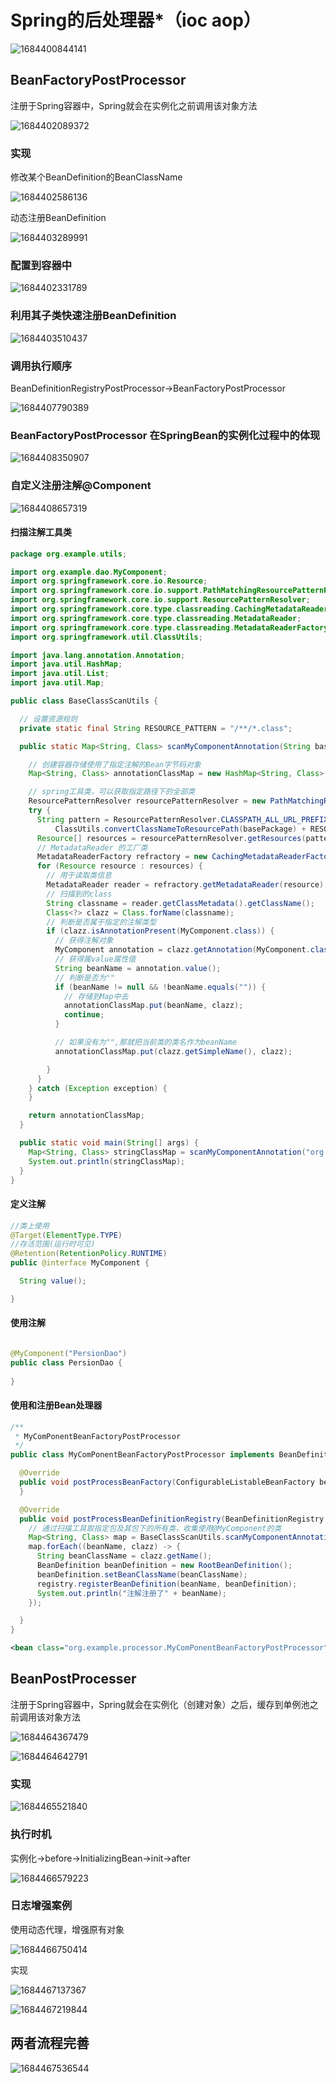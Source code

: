 # Spring的后处理器*（ioc aop）

![1684400844141](image/23-05-18-Spring的后处理器/1684400844141.png)

## BeanFactoryPostProcessor

注册于Spring容器中，Spring就会在实例化之前调用该对象方法

![1684402089372](image/23-05-18-Spring的后处理器/1684402089372.png)

### 实现

修改某个BeanDefinition的BeanClassName

![1684402586136](image/23-05-18-Spring的后处理器/1684402586136.png)

动态注册BeanDefinition

![1684403289991](image/23-05-18-Spring的后处理器/1684403289991.png)

### 配置到容器中

![1684402331789](image/23-05-18-Spring的后处理器/1684402331789.png)

### 利用其子类快速注册BeanDefinition

![1684403510437](image/23-05-18-Spring的后处理器/1684403510437.png)

### 调用执行顺序

BeanDefinitionRegistryPostProcessor->BeanFactoryPostProcessor

![1684407790389](image/23-05-18-Spring的后处理器/1684407790389.png)

### BeanFactoryPostProcessor 在SpringBean的实例化过程中的体现

![1684408350907](image/23-05-18-Spring的后处理器/1684408350907.png)

### 自定义注册注解@Component

![1684408657319](image/23-05-18-Spring的后处理器/1684408657319.png)

#### 扫描注解工具类

```java
package org.example.utils;

import org.example.dao.MyComponent;
import org.springframework.core.io.Resource;
import org.springframework.core.io.support.PathMatchingResourcePatternResolver;
import org.springframework.core.io.support.ResourcePatternResolver;
import org.springframework.core.type.classreading.CachingMetadataReaderFactory;
import org.springframework.core.type.classreading.MetadataReader;
import org.springframework.core.type.classreading.MetadataReaderFactory;
import org.springframework.util.ClassUtils;

import java.lang.annotation.Annotation;
import java.util.HashMap;
import java.util.List;
import java.util.Map;

public class BaseClassScanUtils {

  // 设置资源规则
  private static final String RESOURCE_PATTERN = "/**/*.class";

  public static Map<String, Class> scanMyComponentAnnotation(String basePackage) {

    // 创建容器存储使用了指定注解的Bean字节码对象
    Map<String, Class> annotationClassMap = new HashMap<String, Class>();

    // spring工具类，可以获取指定路径下的全部类
    ResourcePatternResolver resourcePatternResolver = new PathMatchingResourcePatternResolver();
    try {
      String pattern = ResourcePatternResolver.CLASSPATH_ALL_URL_PREFIX +
          ClassUtils.convertClassNameToResourcePath(basePackage) + RESOURCE_PATTERN;
      Resource[] resources = resourcePatternResolver.getResources(pattern);
      // MetadataReader 的工厂类
      MetadataReaderFactory refractory = new CachingMetadataReaderFactory(resourcePatternResolver);
      for (Resource resource : resources) {
        // 用于读取类信息
        MetadataReader reader = refractory.getMetadataReader(resource);
        // 扫描到的class
        String classname = reader.getClassMetadata().getClassName();
        Class<?> clazz = Class.forName(classname);
        // 判断是否属于指定的注解类型
        if (clazz.isAnnotationPresent(MyComponent.class)) {
          // 获得注解对象
          MyComponent annotation = clazz.getAnnotation(MyComponent.class);
          // 获得属value属性值
          String beanName = annotation.value();
          // 判断是否为""
          if (beanName != null && !beanName.equals("")) {
            // 存储到Map中去
            annotationClassMap.put(beanName, clazz);
            continue;
          }

          // 如果没有为"",那就把当前类的类名作为beanName
          annotationClassMap.put(clazz.getSimpleName(), clazz);

        }
      }
    } catch (Exception exception) {
    }

    return annotationClassMap;
  }

  public static void main(String[] args) {
    Map<String, Class> stringClassMap = scanMyComponentAnnotation("org.example");
    System.out.println(stringClassMap);
  }
}

```

#### 定义注解

```java
//类上使用
@Target(ElementType.TYPE)
//存活范围(运行时可见)
@Retention(RetentionPolicy.RUNTIME)
public @interface MyComponent {

  String value();

}
```

#### 使用注解

```java

@MyComponent("PersionDao")
public class PersionDao {
  
}
```

#### 使用和注册Bean处理器

```java
/**
 * MyComPonentBeanFactoryPostProcessor
 */
public class MyComPonentBeanFactoryPostProcessor implements BeanDefinitionRegistryPostProcessor {

  @Override
  public void postProcessBeanFactory(ConfigurableListableBeanFactory beanFactory) throws BeansException {
  }

  @Override
  public void postProcessBeanDefinitionRegistry(BeanDefinitionRegistry registry) throws BeansException {
    // 通过扫描工具取指定包及其包下的所有类，收集使用@MyComponent的类
    Map<String, Class> map = BaseClassScanUtils.scanMyComponentAnnotation("org.example");
    map.forEach((beanName, clazz) -> {
      String beanClassName = clazz.getName();
      BeanDefinition beanDefinition = new RootBeanDefinition();
      beanDefinition.setBeanClassName(beanClassName);
      registry.registerBeanDefinition(beanName, beanDefinition);
      System.out.println("注解注册了" + beanName);
    });

  }
}
```

```xml
<bean class="org.example.processor.MyComPonentBeanFactoryPostProcessor"></bean>
```

## BeanPostProcesser

注册于Spring容器中，Spring就会在实例化（创建对象）之后，缓存到单例池之前调用该对象方法

![1684464367479](image/23-05-18-Spring的后处理器/1684464367479.png)

![1684464642791](image/23-05-18-Spring的后处理器/1684464642791.png)

### 实现

![1684465521840](image/23-05-18-Spring的后处理器/1684465521840.png)

### 执行时机

实例化->before->InitializingBean->init->after

![1684466579223](image/23-05-18-Spring的后处理器/1684466579223.png)

### 日志增强案例

使用动态代理，增强原有对象

![1684466750414](image/23-05-18-Spring的后处理器/1684466750414.png)

实现

![1684467137367](image/23-05-18-Spring的后处理器/1684467137367.png)

![1684467219844](image/23-05-18-Spring的后处理器/1684467219844.png)

## 两者流程完善

![1684467536544](image/23-05-18-Spring的后处理器/1684467536544.png)
